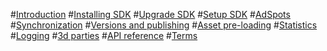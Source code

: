 #[Introduction](@unity-sdk)
#[Installing SDK](@unity-installing)
#[Upgrade SDK](@unity-upgrade)
#[Setup SDK](@unity-setup)
#[AdSpots](@unity-adspots)
#[Synchronization](@unity-sync)
#[Versions and publishing](@unity-versions)
#[Asset pre-loading](@unity-preloading)
#[Statistics](@unity-statistics)
#[Logging](@unity-logging)
#[3d parties](@unity-3dparties)
#[API reference](api/toc.yml)
#[Terms](terms/toc.md)